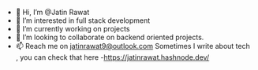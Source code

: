 - 👋 Hi, I’m @Jatin Rawat
- 👀 I’m interested in full stack development
- 🌱 I’m currently working on projects
- 💞️ I’m looking to collaborate on backend oriented projects.
- 📫 Reach me on jatinrawat9@outlook.com
 Sometimes I write about tech , you can check that here -https://jatinrawat.hashnode.dev/
